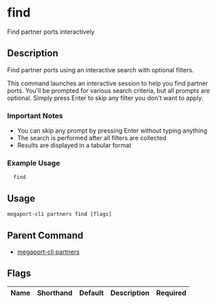 # find

Find partner ports interactively

## Description

Find partner ports using an interactive search with optional filters.

This command launches an interactive session to help you find partner ports. You'll be prompted for various search criteria, but all prompts are optional. Simply press Enter to skip any filter you don't want to apply.

### Important Notes
  - You can skip any prompt by pressing Enter without typing anything
  - The search is performed after all filters are collected
  - Results are displayed in a tabular format

### Example Usage

```
  find
```


## Usage

```
megaport-cli partners find [flags]
```



## Parent Command

* [megaport-cli partners](megaport-cli_partners.md)




## Flags

| Name | Shorthand | Default | Description | Required |
|------|-----------|---------|-------------|----------|



